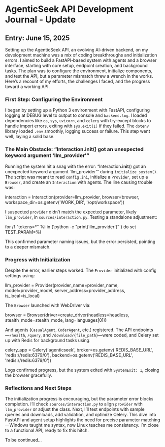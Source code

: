 # AgenticSeek API Development Journal - Update

## Entry: June 15, 2025

Setting up the AgenticSeek API, an evolving AI-driven backend, on my development machine was a mix of coding breakthroughs and initialization errors. I aimed to build a FastAPI-based system with agents and a browser interface, starting with core setup, endpoint creation, and background tasks. The plan was to configure the environment, initialize components, and test the API, but a parameter mismatch threw a wrench in the works. Here’s a recount of my efforts, the challenges I faced, and the progress toward a working API.

### First Step: Configuring the Environment

I began by setting up a Python 3 environment with FastAPI, configuring logging at DEBUG level to output to console and `backend.log`. I loaded dependencies like `os`, `sys`, `uvicorn`, and `celery` with try-except blocks to handle import errors, exiting with `sys.exit(1)` if they failed. The `dotenv` library loaded `.env` smoothly, logging success or failure. This step went well, laying a solid base.

### The Main Obstacle: “Interaction.__init__() got an unexpected keyword argument 'llm_provider'”

Running the system hit a snag with the error: “Interaction.__init__() got an unexpected keyword argument 'llm_provider'” during `initialize_system()`. The script was meant to read `config.ini`, initialize a `Provider`, set up a `Browser`, and create an `Interaction` with agents. The line causing trouble was:

interaction = Interaction(provider=llm_provider, browser=browser, workspace_dir=os.getenv('WORK_DIR', '/opt/workspace'))

I suspected `provider` didn’t match the expected parameter, likely `llm_provider`, in `sources/interaction.py`. Testing a standalone adjustment:

for /f "tokens=*" %i in ('python -c "print(\'llm_provider\')"') do set TEST_PARAM=%i

This confirmed parameter naming issues, but the error persisted, pointing to a deeper mismatch.

### Progress with Initialization

Despite the error, earlier steps worked. The `Provider` initialized with config settings using:

llm_provider = Provider(provider_name=provider_name, model=provider_model, server_address=provider_address, is_local=is_local)

The `Browser` launched with WebDriver via:

browser = Browser(driver=create_driver(headless=headless, stealth_mode=stealth_mode, lang=languages[0]))

And agents (`CasualAgent`, `CoderAgent`, etc.) registered. The API endpoints—`/health`, `/query`, and `/download/{file_path}`—were coded, and Celery set up with Redis for background tasks using:

celery_app = Celery('agenticseek', broker=os.getenv('REDIS_BASE_URL', 'redis://redis:6379/0'), backend=os.getenv('REDIS_BASE_URL', 'redis://redis:6379/0'))

Logs confirmed progress, but the system exited with `SystemExit: 1`, closing the browser gracefully.

### Reflections and Next Steps

The initialization progress is encouraging, but the parameter error blocks completion. I’ll check `sources/interaction.py` to align `provider` with `llm_provider` or adjust the class. Next, I’ll test endpoints with sample queries and downloads, add validation, and optimize Celery. This dive into FastAPI and agent setup highlights the need for precise parameter matching—Windows taught me syntax, now Linux teaches me consistency. I’m close to a functional API, ready to fix this hitch.

To be continued…
